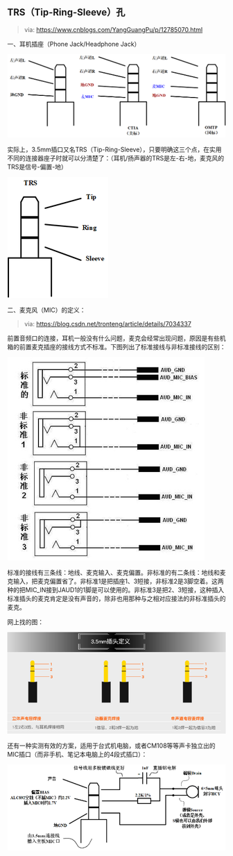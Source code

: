 ## TRS（Tip-Ring-Sleeve）孔

> via: https://www.cnblogs.com/YangGuangPu/p/12785070.html

一、耳机插座（Phone Jack/Headphone Jack）

![img](_assets/TRS/1252463-20200427102537515-2030055470.png)

实际上，3.5mm插口又名TRS（Tip-Ring-Sleeve），只要明确这三个点，在实用不同的连接器座子时就可以分清楚了：（耳机/扬声器的TRS是左-右-地，麦克风的TRS是信号-偏置-地）

![img](_assets/TRS/1252463-20210625225630996-2110594159.png)

二、麦克风（MIC）的定义：

> via: https://blog.csdn.net/tronteng/article/details/7034337

前置音频口的连接，耳机一般没有什么问题，麦克会经常出现问题，原因是有些机箱的前置麦克插座的接线方式不标准。下图列出了标准接线与非标准接线的区别：

![image-20220329165101288](_assets/TRS/image-20220329165101288.png)



标准的接线有三条线：地线、麦克输入、麦克偏置。非标准的有二条线：地线和麦克输入，把麦克偏置省了。非标准1是把插座1、3短接，非标准2是3脚空着。这两种的把MIC_IN接到JAUD1的1脚是可以使用的。非标准3是把2、3短接，这种插入标准插头的麦克肯定是没有声音的，除非也用那种与之相对应接法的非标准插头的麦克。

网上找的图：

![img](_assets/TRS/1252463-20210604153715228-1203883724.png)

还有一种实测有效的方案，适用于台式机电脑，或者CM108等等声卡独立出的MIC插口（而非手机、笔记本电脑上的4段式插口）：

![img](_assets/TRS/1252463-20210626141316016-721495284.png)